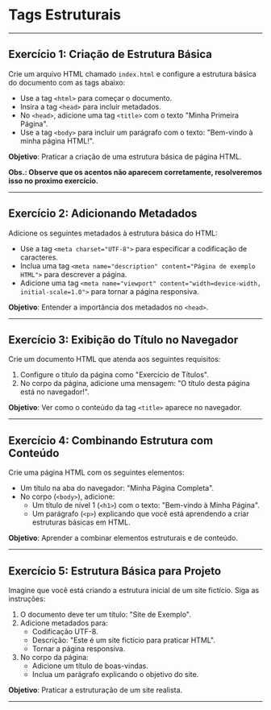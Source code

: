 # Tags Estruturais

---

## **Exercício 1: Criação de Estrutura Básica**

Crie um arquivo HTML chamado `index.html` e configure a estrutura básica do documento com as tags abaixo:

- Use a tag `<html>` para começar o documento.
- Insira a tag `<head>` para incluir metadados.
- No `<head>`, adicione uma tag `<title>` com o texto "Minha Primeira Página".
- Use a tag `<body>` para incluir um parágrafo com o texto: "Bem-vindo à minha página HTML!".

**Objetivo**: Praticar a criação de uma estrutura básica de página HTML.

**Obs.: Observe que os acentos não aparecem corretamente, resolveremos isso no proximo exercício.**

---

## **Exercício 2: Adicionando Metadados**

Adicione os seguintes metadados à estrutura básica do HTML:

- Use a tag `<meta charset="UTF-8">` para especificar a codificação de caracteres.
- Inclua uma tag `<meta name="description" content="Página de exemplo HTML">` para descrever a página.
- Adicione uma tag `<meta name="viewport" content="width=device-width, initial-scale=1.0">` para tornar a página responsiva.

**Objetivo**: Entender a importância dos metadados no `<head>`.

---

## **Exercício 3: Exibição do Título no Navegador**

Crie um documento HTML que atenda aos seguintes requisitos:

1. Configure o título da página como "Exercício de Títulos".
2. No corpo da página, adicione uma mensagem: "O título desta página está no navegador!".

**Objetivo**: Ver como o conteúdo da tag `<title>` aparece no navegador.

---

## **Exercício 4: Combinando Estrutura com Conteúdo**

Crie uma página HTML com os seguintes elementos:

- Um título na aba do navegador: "Minha Página Completa".
- No corpo (`<body>`), adicione:
  - Um título de nível 1 (`<h1>`) com o texto: "Bem-vindo à Minha Página".
  - Um parágrafo (`<p>`) explicando que você está aprendendo a criar estruturas básicas em HTML.

**Objetivo**: Aprender a combinar elementos estruturais e de conteúdo.

---

## **Exercício 5: Estrutura Básica para Projeto**

Imagine que você está criando a estrutura inicial de um site fictício. Siga as instruções:

1. O documento deve ter um título: "Site de Exemplo".
2. Adicione metadados para:
   - Codificação UTF-8.
   - Descrição: "Este é um site fictício para praticar HTML".
   - Tornar a página responsiva.
3. No corpo da página:
   - Adicione um título de boas-vindas.
   - Inclua um parágrafo explicando o objetivo do site.

**Objetivo**: Praticar a estruturação de um site realista.

---
